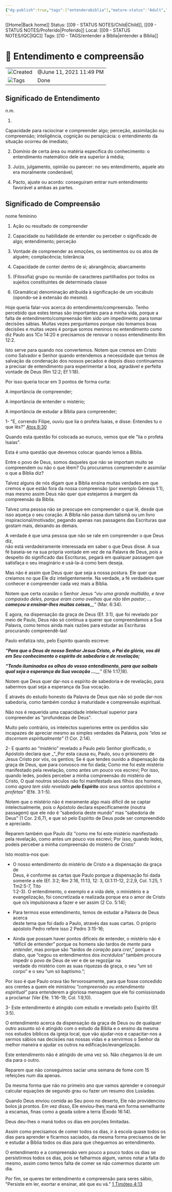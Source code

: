 ```yaml
---
{"dg-publish":true,"tags":["entenderabiblia"],"mature-status":"Adult","message_category":"Doutrinal","created":"2025-10-16T10:29:10.501+01:00","speech-status":"Proferido","local":"iqc","dg-note-icon":"adult","noteIcon":"adult","updated":"2025-11-01T16:45:26.368+00:00","title":"Entendimento e compreensão","dgPassFrontmatter":true,"permalink":"/05-main-notes-permanent-zettel/entendimento-e-compreensao/"}
---
```


[[Home\|Back home]]
Status: [[09 - STATUS NOTES/Child\|Child]], [[09 - STATUS NOTES/Proferido\|Proferido]]
Local: [[09 - STATUS NOTES/IQC\|IQC]]
Tags: [[10 - TAGS/entender a Bíblia\|entender a Bíblia]]

# 📓 Entendimento e compreensão

|   |   |
|---|---|
|![](Dashboard/Attachments/clock_gray%20204.svg)Created|@June 11, 2021 11:49 PM|
|![](Dashboard/Attachments/list_gray%20938.svg)Tags|Done|

## Significado de Entendimento

n.m.

1.  
Capacidade para raciocinar e compreender algo; perceção, assimilação ou  
compreensão; inteligência, cognição ou perspicácia: o entendimento da  
situação ocorreu de imediato;

2. Domínio de certa área ou matéria específica do conhecimento: o entendimento matemático dele era superior à média;

3. Juízo, julgamento, opinião ou parecer: no seu entendimento, aquele ato era moralmente condenável;

4. Pacto, ajuste ou acordo: conseguiram entrar num entendimento favorável a ambas as partes.

## Significado de Compreensão

nome feminino

1. Ação ou resultado de compreender

2. Capacidade ou habilidade de entender ou perceber o significado de algo; entendimento; perceção

3. Vontade de compreender as emoções, os sentimentos ou os atos de alguém; complacência; tolerância

4. Capacidade de conter dentro de si; abrangência; abarcamento

5. (Filosofia) grupo ou reunião de caracteres partilhados por todos os sujeitos constituintes de determinada classe

6. (Gramática) denominação atribuída à significação de um vocábulo (opondo-se à extensão do mesmo).

Hoje queria falar-vos acerca do entendimento/compreensão. Tenho percebido que estes temas são importantes para a minha vida, porque a falta de entendimento/compreensão têm sido um impedimento para tomar decisões sábias. Muitas vezes perguntamos porque não tomamos boas decisões e muitas vezes é porque somos meninos no entendimento como diz Paulo aos 1Co 14:20 e precisamos de renovar o nosso entendimento Rm 12:2.

Isto serve para quando nos convertemos. Notem que cremos em Cristo como Salvador e Senhor quando entendemos a necessidade que temos de salvação da condenação dos nossos pecados e depois disso continuamos a precisar de entendimento para experimentar a boa, agradável e perfeita vontade de Deus (Rm 12:2; Ef 1:18).

Por isso queria tocar em 3 pontos de forma curta:

A importância de compreender;

A importância de entender o mistério;

A importância de estudar a Bíblia para compreender;

1- "E, correndo Filipe, ouviu que lia o profeta Isaías, e disse: Entendes tu o que lês?" [Atos 8:30](https://www.bibliaonline.com.br/acf/atos/8/30+)

Quando esta questão foi colocada ao eunuco, vemos que ele "lia o profeta Isaías".

Esta é uma questão que devemos colocar quando lemos a Bíblia.

Entre o povo de Deus, somos daqueles que não se importam muito se compreendem ou não o que lêem? Ou procuramos compreender e assimilar o que a Bíblia diz?

Talvez alguns de nós digam que a Bíblia ensina muitas verdades em que cremos e que estão fora da nossa compreensão (por exemplo Génesis 1:1), mas mesmo assim Deus não quer que estejamos à margem da compreensão da Bíblia.

Talvez uma pessoa não se preocupe em compreender o que lê, desde que isso aqueça o seu coração. A Bíblia não passa dum talismã ou um livro inspiracional/motivador, pegando apenas nas passagens das Escrituras que gostam mais, deixando as demais.

A verdade é que uma pessoa que não se rale em compreender o que Deus diz,  
não está verdadeiramente interessada em saber o que Deus disse. A sua  
fé baseia-se na sua própria vontade em vez de na Palavra de Deus, pois a  
despeito do significado das Escrituras, pegará em qualquer passagem que  
satisfaça o seu imaginário e usá-la-á como bem deseja.

Mas não é assim que Deus quer que seja a nossa postura. Ele quer que creiamos no que Ele diz inteligentemente. Na verdade, a fé verdadeira quer conhecer e compreender cada vez mais a Bíblia.

Notem que certa ocasião o Senhor Jesus _“viu uma grande multidão, e teve compaixão deles, porque eram como ovelhas que não têm pastor; …_ _**começou a ensinar-lhes muitas coisas**__”_ (Mar. 6:34).

E agora, na dispensação da graça de Deus (Ef. 3:1), que foi revelado por meio de Paulo, Deus não só continua a querer que compreendamos a Sua Palavra, como temos ainda mais razões para estudar as Escrituras procurando compreendê-las!

Paulo enfatiza isto, pelo Espírito quando escreve:

_**“Para que o Deus de nosso Senhor Jesus Cristo, o Pai da glória, vos dê em Seu conhecimento o espírito de sabedoria e de revelação;**_

_**“Tendo iluminados os olhos do vosso entendimento, para que saibais qual seja a esperança da Sua vocação …**__”_ (Efé 1:17,18).

Notem que Deus quer dar-nos o espírito de sabedoria e de revelação, para sabermos qual seja a esperança da Sua vocação.

É através do estudo honesto da Palavra de Deus que não só pode dar-nos sabedoria, como também conduz à maturidade e compreensão espiritual.

Não nos é requerida uma capacidade intelectual superior para compreender as "profundezas de Deus".

Muito pelo contrário, os intelectos superiores entre os perdidos são incapazes de apreciar mesmo as simples verdades da Palavra, pois _“elas se discernem espiritualmente”_ (1 Cor. 2:14).

2- E quanto ao “mistério” revelado a Paulo pelo Senhor glorificado, o Apóstolo declara que _“_Por esta causa eu, Paulo, sou o prisioneiro de Jesus Cristo por vós, os gentios; Se é que tendes ouvido a dispensação da graça de Deus, que para convosco me foi dada; Como me foi este mistério manifestado pela revelação, como antes um pouco vos escrevi; Por isso, quando ledes, podeis perceber a minha compreensão do mistério de Cristo, O qual noutros séculos não foi manifestado aos filhos dos homens, como _agora tem sido revelado_ _**pelo Espírito**_ _aos seus santos apóstolos e profetas”_ (Efé. 3:1-5).

Notem que o mistério não é meramente algo mais difícil de se captar intelectualmente, pois o Apóstolo declara especificamente (noutra passagem) que ele _não_ é “sabedoria deste mundo” mas “sabedoria de Deus” (1 Cor. 2:6,7), e que só pelo Espírito de Deus pode ser compreendido e apreciado.

Reparem também que Paulo diz "como me foi este mistério manifestado pela revelação, como antes um pouco vos escrevi; Por isso, quando ledes, podeis perceber a minha compreensão do mistério de Cristo"

Isto mostra-nos que:

- O nosso entendimento do mistério de Cristo e a dispensação da graça de  
    Deus, é conforme as cartas que Paulo porque a dispensação foi dada  
    somente a ele (Ef. 3:2; Rm 2:16, 11:13, 12: 3, Gl.1:11-12, 2:2,9, Col. 1:25, 1 Tm2:5-7, Tito  
    1:2-3). O entendimento, o exemplo e a vida dele, o ministério e a  
    evangelização, foi concretizada e realizada porque era o amor de Cristo  
    que o/s impulsionava a fazer e ser assim (2 Co. 5:14);

- Para termos esse entendimento, temos de estudar a Palavra de Deus acerca  
    deste tema que foi dado a Paulo, através das suas cartas. O próprio  
    apóstolo Pedro refere isso 2 Pedro 3:15-16;

- Ainda que possam haver pontos difíceis de entender, o mistério não é “difícil de entender” porque os homens são tardos de _mente_ para _entender_, mas porque são “tardos de _coração_ para _crer_,” porque o diabo, que “cegou os entendimentos dos _incrédulos_” também procura impedir o povo de Deus de ver e de se regozijar na  
    verdade do mistério com as suas riquezas da graça, o seu “um só corpo” e o seu “um só baptismo.”;

Por isso é que Paulo orava tão fervorosamente, para que fosse concedido aos crentes a quem ele ministrou _“compreensão ou entendimento espiritual”_ para entenderem a gloriosa mensagem que ele foi comissionado a proclamar (Ver Efé. 1:16-19; Col. 1:9,10).

3- Este entendimento é atingido com estudo e revelado pelo Espírito (Ef. 3:5).

O entendimento acerca da dispensação da graça de Deus ou de qualquer outro assunto só é atingido com o estudo da Bíblia e o ensino da mesma nos estudos bíblicos da igreja local, que vão ajudar-nos e capacitar-nos a sermos sábios nas decisões nas nossas vidas e a servirmos o Senhor da melhor maneira e ajudar os outros na edificação/evangelização.

Este entendimento não é atingido de uma vez só. Não chegamos lá de um dia para o outro.

Reparem que não conseguimos saciar uma semana de fome com 15 refeições num dia apenas.

Da mesma forma que não no primeiro ano que vamos aprender e conseguir calcular equações de segundo grau ou fazer um resumo dos Lusíadas.

Quando Deus enviou comida ao Seu povo no deserto, Ele não providenciou bolos já prontos. Em vez disso, Ele enviou-lhes maná em forma semelhante a escamas, finas como a geada sobre a terra (Êxodo 16:14).

Deus deu-lhes o maná todos os dias em porções limitadas.

Assim como precisamos de comer todos os dias, ir à escola quase todos os dias para aprender e ficarmos saciados, da mesma forma precisamos de ler e estudar a Bíblia todos os dias para que cheguemos ao entendimento.

O entendimento e a compreensão vem pouco a pouco todos os dias se persistirmos todos os dias, pois se falharmos algum, vamos notar a falta do mesmo, assim como temos falta de comer se não comermos durante um dia.

Por fim, se queres ter entendimento e compreensão para seres sábio, "Persiste em ler, exortar e ensinar, até que eu vá." [1 Timóteo 4:13](https://www.bibliaonline.com.br/acf/1tm/4/13+)